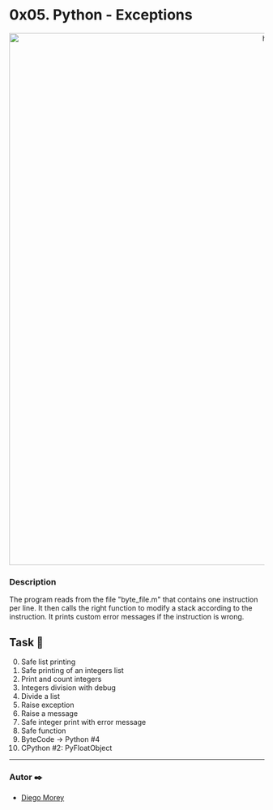 # 0x05. Python - Exceptions
<p align="center">
  <img src="https://i1.wp.com/techvidvan.com/tutorials/wp-content/uploads/sites/2/2020/07/exception-handling-in-python.jpg?fit=802%2C420&ssl=1" width="1050" title="hover text">
</p>

### Description
The program reads from the file "byte_file.m" that contains one instruction per line. It then calls the right function to modify a stack according to the instruction. It prints custom error messages if the instruction is wrong.

## Task 📄
0. Safe list printing
1. Safe printing of an integers list
2. Print and count integers
3. Integers division with debug
4. Divide a list
5. Raise exception
6. Raise a message
7. Safe integer print with error message
8. Safe function
9. ByteCode -> Python #4
10. CPython #2: PyFloatObject

***

### Autor ✒️
* [Diego Morey](https://github.com/DAlons27)